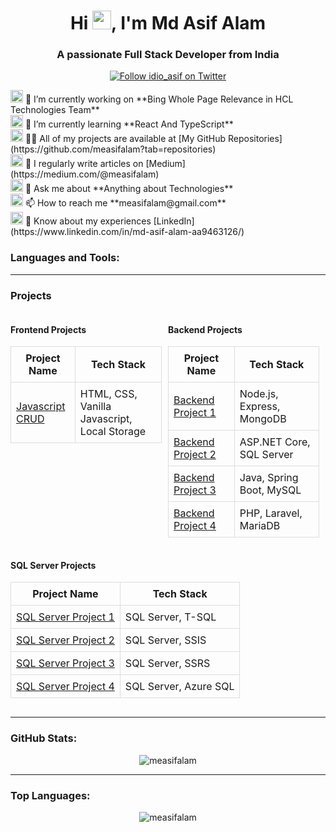 <h1 align="center">Hi <img src="https://media.giphy.com/media/hvRJCLFzcasrR4ia7z/giphy.gif" width="30px">, I'm Md Asif Alam</h1>
<h3 align="center">A passionate Full Stack Developer from India</h3>

<p align="center"> 
  <a href="https://twitter.com/idio_asif" target="_blank">
    <img src="https://img.shields.io/twitter/follow/idio_asif?logo=twitter&style=for-the-badge" alt="Follow idio_asif on Twitter" />
  </a> 
</p>

<p align="left">
  <img src="https://img.icons8.com/color/48/000000/working-with-a-laptop.png" width="20"/> 🔭 I’m currently working on **Bing Whole Page Relevance in HCL Technologies Team**<br>
  <img src="https://img.icons8.com/color/48/000000/react-native.png" width="20"/> 🌱 I’m currently learning **React And TypeScript**<br>
  <img src="https://img.icons8.com/color/48/000000/project.png" width="20"/> 👨‍💻 All of my projects are available at [My GitHub Repositories](https://github.com/measifalam?tab=repositories)<br>
  <img src="https://img.icons8.com/color/48/000000/medium.png" width="20"/> 📝 I regularly write articles on [Medium](https://medium.com/@measifalam)<br>
  <img src="https://img.icons8.com/color/48/000000/ask-question.png" width="20"/> 💬 Ask me about **Anything about Technologies**<br>
  <img src="https://img.icons8.com/color/48/000000/gmail.png" width="20"/> 📫 How to reach me **measifalam@gmail.com**<br>
  <img src="https://img.icons8.com/color/48/000000/linkedin.png" width="20"/> 📄 Know about my experiences [LinkedIn](https://www.linkedin.com/in/md-asif-alam-aa9463126/)
</p>

### Languages and Tools:
<p align="left"> 
<!-- Icons here -->
</p>

---

### Projects

<div style="display: flex; flex-wrap: wrap; justify-content: space-between;">
  <!-- Frontend Projects -->
  <div style="flex: 1; margin-right: 10px;">
    <h4>Frontend Projects</h4>
    <table style="width: 100%; border-collapse: collapse;">
      <tr>
        <th style="border: 1px solid #ddd; padding: 8px;">Project Name</th>
        <th style="border: 1px solid #ddd; padding: 8px;">Tech Stack</th>
      </tr>
      <tr>
        <td style="border: 1px solid #ddd; padding: 8px;"><a href="https://measifalam-vanilla-crud.netlify.app">Javascript CRUD</a></td>
        <td style="border: 1px solid #ddd; padding: 8px;"> HTML, CSS, Vanilla Javascript, Local Storage 
      </tr>
    </table>
  </div>




  

  <!-- Backend Projects -->
  <div style="flex: 1; margin-right: 10px;">
    <h4>Backend Projects</h4>
    <table style="width: 100%; border-collapse: collapse;">
      <tr>
        <th style="border: 1px solid #ddd; padding: 8px;">Project Name</th>
        <th style="border: 1px solid #ddd; padding: 8px;">Tech Stack</th>
      </tr>
      <tr>
        <td style="border: 1px solid #ddd; padding: 8px;"><a href="https://github.com/your-username/backend-project-1">Backend Project 1</a></td>
        <td style="border: 1px solid #ddd; padding: 8px;">Node.js, Express, MongoDB</td>
      </tr>
      <tr>
        <td style="border: 1px solid #ddd; padding: 8px;"><a href="https://github.com/your-username/backend-project-2">Backend Project 2</a></td>
        <td style="border: 1px solid #ddd; padding: 8px;">ASP.NET Core, SQL Server</td>
      </tr>
      <tr>
        <td style="border: 1px solid #ddd; padding: 8px;"><a href="https://github.com/your-username/backend-project-3">Backend Project 3</a></td>
        <td style="border: 1px solid #ddd; padding: 8px;">Java, Spring Boot, MySQL</td>
      </tr>
      <tr>
        <td style="border: 1px solid #ddd; padding: 8px;"><a href="https://github.com/your-username/backend-project-4">Backend Project 4</a></td>
        <td style="border: 1px solid #ddd; padding: 8px;">PHP, Laravel, MariaDB</td>
      </tr>
    </table>
  </div>

  <!-- SQL Server Projects -->
  <div style="flex: 1;">
    <h4>SQL Server Projects</h4>
    <table style="width: 100%; border-collapse: collapse;">
      <tr>
        <th style="border: 1px solid #ddd; padding: 8px;">Project Name</th>
        <th style="border: 1px solid #ddd; padding: 8px;">Tech Stack</th>
      </tr>
      <tr>
        <td style="border: 1px solid #ddd; padding: 8px;"><a href="https://github.com/your-username/sql-project-1">SQL Server Project 1</a></td>
        <td style="border: 1px solid #ddd; padding: 8px;">SQL Server, T-SQL</td>
      </tr>
      <tr>
        <td style="border: 1px solid #ddd; padding: 8px;"><a href="https://github.com/your-username/sql-project-2">SQL Server Project 2</a></td>
        <td style="border: 1px solid #ddd; padding: 8px;">SQL Server, SSIS</td>
      </tr>
      <tr>
        <td style="border: 1px solid #ddd; padding: 8px;"><a href="https://github.com/your-username/sql-project-3">SQL Server Project 3</a></td>
        <td style="border: 1px solid #ddd; padding: 8px;">SQL Server, SSRS</td>
      </tr>
      <tr>
        <td style="border: 1px solid #ddd; padding: 8px;"><a href="https://github.com/your-username/sql-project-4">SQL Server Project 4</a></td>
        <td style="border: 1px solid #ddd; padding: 8px;">SQL Server, Azure SQL</td>
      </tr>
    </table>
  </div>
</div>

---

### GitHub Stats:
<p align="center">
  <img src="https://github-readme-stats.vercel.app/api?username=measifalam&show_icons=true&hide_title=true&count_private=true&hide=prs&include_all_commits=true&hide_border=true&theme=github_dark" alt="measifalam" />
</p>

---

### Top Languages:
<p align="center">
  <img src="https://github-readme-stats.vercel.app/api/top-langs?username=measifalam&hide_title=true&layout=compact&hide_border=true&theme=github_dark" alt="measifalam" />
</p>
